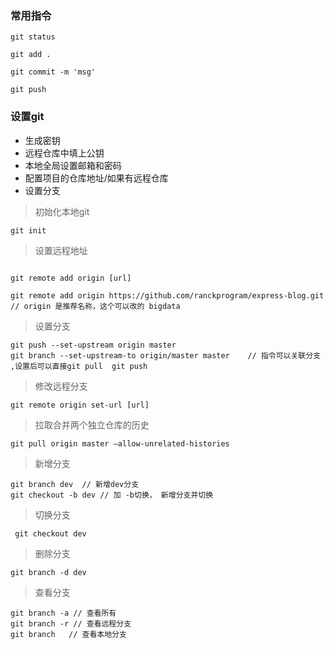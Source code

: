 ### 常用指令

```
git status

git add .

git commit -m 'msg' 

git push 

```

### 设置git

- 生成密钥
- 远程仓库中填上公钥
- 本地全局设置邮箱和密码
- 配置项目的仓库地址/如果有远程仓库
- 设置分支

> 初始化本地git

```
git init
```

> 设置远程地址
```

git remote add origin [url]

git remote add origin https://github.com/ranckprogram/express-blog.git   // origin 是推荐名称，这个可以改的 bigdata
``` 

> 设置分支
```
git push --set-upstream origin master
git branch --set-upstream-to origin/master master    // 指令可以关联分支 ,设置后可以直接git pull  git push
```

> 修改远程分支
```
git remote origin set-url [url]

```

> 拉取合并两个独立仓库的历史
```
git pull origin master –allow-unrelated-histories
```


> 新增分支
```
git branch dev  // 新增dev分支
git checkout -b dev // 加 -b切换， 新增分支并切换
```

> 切换分支

```
 git checkout dev
```

> 删除分支

```
git branch -d dev
```

> 查看分支

```
git branch -a // 查看所有
git branch -r // 查看远程分支
git branch   // 查看本地分支
```
